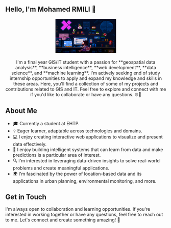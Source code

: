 ## Hello, I'm Mohamed RMILI 👋

<p align="center" >
    <img width="190" src="https://github.com/ill11umi/ill11umi/blob/main/225813708-98b745f2-7d22-48cf-9150-083f1b00d6c9.gif"/> <br>
    <br>
I'm a final year GIS/IT student with a passion for **geospatial data analysis**, **business intelligence**, **web development**, **data science**, and **machine learning**. 
I'm actively seeking end of study internship opportunities to apply and expand my knowledge and skills in these areas. Here, you'll find a collection of some of my projects and contributions related to GIS and IT. Feel free to explore and connect with me if you'd like to collaborate or have any questions. 🌐💼
</p>

## About Me

- 🎓 Currently a student at EHTP.
- 💡 Eager learner, adaptable across technologies and domains.
- 💻 I enjoy creating interactive web applications to visualize and present data effectively.
- 🤖 I enjoy building intelligent systems that can learn from data and make predictions is a particular area of interest.
- 🔍 I'm interested in leveraging data-driven insights to solve real-world problems and create meaningful applications.
- 🌍 I'm fascinated by the power of location-based data and its applications in urban planning, environmental monitoring, and more.


## Get in Touch

I'm always open to collaboration and learning opportunities. If you're interested in working together or have any questions, feel free to reach out to me. Let's connect and create something amazing! 🚀



